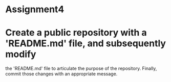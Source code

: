 # Assignment4
# Create a public repository with a 'README.md' file, and subsequently modify
the 'README.md' file to articulate the purpose of the repository. Finally,
commit those changes with an appropriate message.
